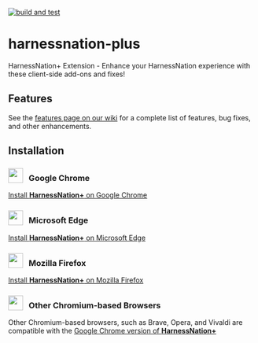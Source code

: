 [![build and test](https://github.com/tfrizzell/harnessnation-plus/actions/workflows/build-and-test.yml/badge.svg)](https://github.com/tfrizzell/harnessnation-plus/actions/workflows/build-and-test.yml)

# harnessnation-plus
HarnessNation+ Extension - Enhance your HarnessNation experience with these client-side add-ons and fixes!

## Features

See the [features page on our wiki](https://github.com/tfrizzell/harnessnation-plus/wiki/Features) for a complete list of features, bug fixes, and other enhancements.

## Installation

### <img src="https://upload.wikimedia.org/wikipedia/commons/thumb/e/e1/Google_Chrome_icon_%28February_2022%29.svg/120px-Google_Chrome_icon_%28February_2022%29.svg.png" height="30" valign="text-bottom" /> &nbsp; Google Chrome

[Install **HarnessNation+** on Google Chrome](https://chrome.google.com/webstore/detail/harnessnation%20/aonknefdnheomhlfcnjdicnkbfdakcdo)

### <img src="https://upload.wikimedia.org/wikipedia/commons/thumb/9/98/Microsoft_Edge_logo_%282019%29.svg/100px-Microsoft_Edge_logo_%282019%29.svg.png" height="30" valign="text-bottom" /> &nbsp; Microsoft Edge

[Install **HarnessNation+** on Microsoft Edge](https://microsoftedge.microsoft.com/addons/detail/harnessnation/joniipgaaolooildpfoinglgbfefjobk)

### <img src="https://upload.wikimedia.org/wikipedia/commons/thumb/a/a0/Firefox_logo%2C_2019.svg/120px-Firefox_logo%2C_2019.svg.png" height="30" valign="text-bottom" /> &nbsp; Mozilla Firefox

[Install **HarnessNation+** on Mozilla Firefox](https://addons.mozilla.org/en-US/firefox/addon/harnessnation-plus/)

### <img src="https://upload.wikimedia.org/wikipedia/commons/thumb/2/28/Chromium_Logo.svg/64px-Chromium_Logo.svg.png" height="30" valign="text-bottom" /> &nbsp; Other Chromium-based Browsers

Other Chromium-based browsers, such as Brave, Opera, and Vivaldi are compatible with the [Google Chrome version of **HarnessNation+**](#google-chrome)
